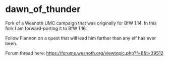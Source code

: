 # dawn_of_thunder
Fork of a Wesnoth UMC campaign that was originally for  BfW 1.14.
In this fork I am forward-porting it to BfW 1.16.

Follow Fiannon on a quest that will lead him farther than any elf has ever been.

Forum thread here: https://forums.wesnoth.org/viewtopic.php?f=8&t=39512
